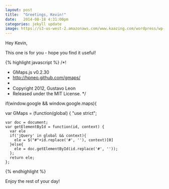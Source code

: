 ```yaml
---
layout: post
title:  "Greetings, Kevin!"
date:   2014-08-18 4:31:00pm
categories: jekyll update
image: https://s3-us-west-2.amazonaws.com/www.kaazing.com/wordpress/wp-content/uploads/2013/07/rapid_devlopment.png
---
```


Hey Kevin,

This one is for you - hope you find it useful!

{% highlight javascript %}
/*!
 * GMaps.js v0.2.30
 * http://hpneo.github.com/gmaps/
 *
 * Copyright 2012, Gustavo Leon
 * Released under the MIT License.
 */

if(window.google && window.google.maps){

  var GMaps = (function(global) {
    "use strict";

    var doc = document;
    var getElementById = function(id, context) {
      var ele
      if('jQuery' in global && context){
        ele = $("#"+id.replace('#', ''), context)[0]
      }else{
        ele = doc.getElementById(id.replace('#', ''));
      };
      return ele;
    };
{% endhighlight %}

Enjoy the rest of your day!

[jekyll-gh]: https://github.com/jekyll/jekyll
[jekyll]:    http://jekyllrb.com

